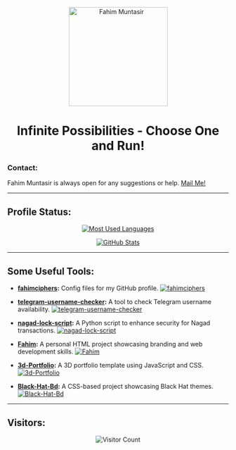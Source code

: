 <p align="center">
  <a href="https://github.com/fahimciphers">
    <img src="https://avatars.githubusercontent.com/u/84739872" width="225" height="225" alt="Fahim Muntasir">
  </a>
</p>

<h1 align="center">Infinite Possibilities - Choose One and Run!</h1>

### Contact:
Fahim Muntasir is always open for any suggestions or help. <a href="mailto:fahimciphers@gmail.com">Mail Me!</a>

---

## Profile Status:
<p align="center">
  <a href="https://github.com/fahimciphers">
    <img src="https://github-readme-stats.vercel.app/api/top-langs?username=fahimciphers&show_icons=true&locale=en&layout=compact&theme=algolia" alt="Most Used Languages">
  </a>
</p>

<p align="center">
  <a href="https://github.com/fahimciphers">
    <img src="https://github-readme-stats.vercel.app/api?username=fahimciphers&show_icons=true&locale=en&theme=algolia" alt="GitHub Stats">
  </a>
</p>

---

## Some Useful Tools:

- **[fahimciphers](https://github.com/fahimciphers/fahimciphers):** Config files for my GitHub profile.
  [![fahimciphers](https://github-readme-stats.vercel.app/api/pin/?username=fahimciphers&repo=fahimciphers&theme=algolia)](https://github.com/fahimciphers/fahimciphers)

- **[telegram-username-checker](https://github.com/fahimciphers/telegram-username-checker):** A tool to check Telegram username availability.
  [![telegram-username-checker](https://github-readme-stats.vercel.app/api/pin/?username=fahimciphers&repo=telegram-username-checker&theme=algolia)](https://github.com/fahimciphers/telegram-username-checker)

- **[nagad-lock-script](https://github.com/fahimciphers/nagad-lock-script):** A Python script to enhance security for Nagad transactions.
  [![nagad-lock-script](https://github-readme-stats.vercel.app/api/pin/?username=fahimciphers&repo=nagad-lock-script&theme=algolia)](https://github.com/fahimciphers/nagad-lock-script)

- **[Fahim](https://github.com/fahimciphers/Fahim):** A personal HTML project showcasing branding and web development skills.
  [![Fahim](https://github-readme-stats.vercel.app/api/pin/?username=fahimciphers&repo=Fahim&theme=algolia)](https://github.com/fahimciphers/Fahim)

- **[3d-Portfolio](https://github.com/fahimciphers/3d-Portfolio):** A 3D portfolio template using JavaScript and CSS.
  [![3d-Portfolio](https://github-readme-stats.vercel.app/api/pin/?username=fahimciphers&repo=3d-Portfolio&theme=algolia)](https://github.com/fahimciphers/3d-Portfolio)

- **[Black-Hat-Bd](https://github.com/fahimciphers/Black-Hat-Bd):** A CSS-based project showcasing Black Hat themes.
  [![Black-Hat-Bd](https://github-readme-stats.vercel.app/api/pin/?username=fahimciphers&repo=Black-Hat-Bd&theme=algolia)](https://github.com/fahimciphers/Black-Hat-Bd)

---

## Visitors:
<p align="center">
  <img src="https://profile-counter.glitch.me/fahimciphers/count.svg" alt="Visitor Count">
</p>
